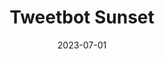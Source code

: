 ---
layout: post
title: 'Tweetbot Sunset'
video-link: https://ant.umn.edu/embedded/clkwewupdr
date: 2023-07-01
application: tweetbot
flow-type: sunset
tags: [mobile, social]
---